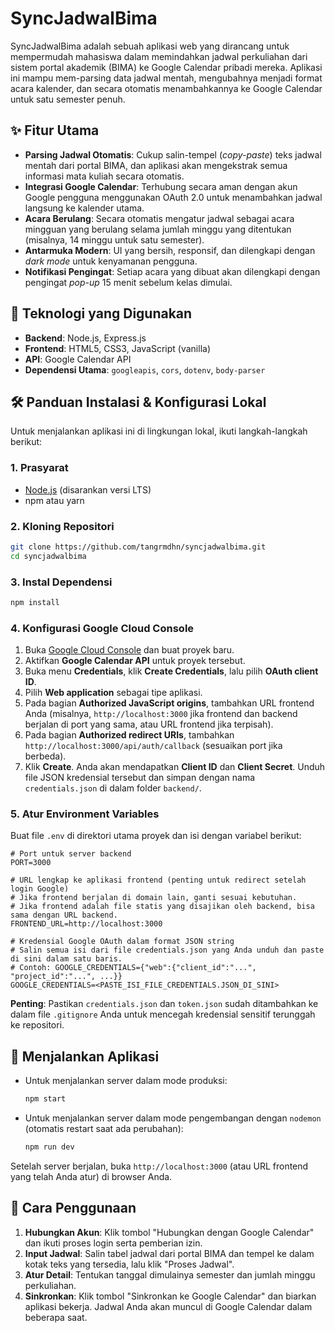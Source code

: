 # SyncJadwalBima

SyncJadwalBima adalah sebuah aplikasi web yang dirancang untuk mempermudah mahasiswa dalam memindahkan jadwal perkuliahan dari sistem portal akademik (BIMA) ke Google Calendar pribadi mereka. Aplikasi ini mampu mem-parsing data jadwal mentah, mengubahnya menjadi format acara kalender, dan secara otomatis menambahkannya ke Google Calendar untuk satu semester penuh.

## ✨ Fitur Utama

  - **Parsing Jadwal Otomatis**: Cukup salin-tempel (*copy-paste*) teks jadwal mentah dari portal BIMA, dan aplikasi akan mengekstrak semua informasi mata kuliah secara otomatis.
  - **Integrasi Google Calendar**: Terhubung secara aman dengan akun Google pengguna menggunakan OAuth 2.0 untuk menambahkan jadwal langsung ke kalender utama.
  - **Acara Berulang**: Secara otomatis mengatur jadwal sebagai acara mingguan yang berulang selama jumlah minggu yang ditentukan (misalnya, 14 minggu untuk satu semester).
  - **Antarmuka Modern**: UI yang bersih, responsif, dan dilengkapi dengan *dark mode* untuk kenyamanan pengguna.
  - **Notifikasi Pengingat**: Setiap acara yang dibuat akan dilengkapi dengan pengingat *pop-up* 15 menit sebelum kelas dimulai.

## 🚀 Teknologi yang Digunakan

  - **Backend**: Node.js, Express.js
  - **Frontend**: HTML5, CSS3, JavaScript (vanilla)
  - **API**: Google Calendar API
  - **Dependensi Utama**: `googleapis`, `cors`, `dotenv`, `body-parser`

## 🛠️ Panduan Instalasi & Konfigurasi Lokal

Untuk menjalankan aplikasi ini di lingkungan lokal, ikuti langkah-langkah berikut:

### 1\. Prasyarat

  - [Node.js](https://nodejs.org/en/) (disarankan versi LTS)
  - npm atau yarn

### 2\. Kloning Repositori

```bash
git clone https://github.com/tangrmdhn/syncjadwalbima.git
cd syncjadwalbima
```

### 3\. Instal Dependensi

```bash
npm install
```

### 4\. Konfigurasi Google Cloud Console

1.  Buka [Google Cloud Console](https://console.cloud.google.com/) dan buat proyek baru.
2.  Aktifkan **Google Calendar API** untuk proyek tersebut.
3.  Buka menu **Credentials**, klik **Create Credentials**, lalu pilih **OAuth client ID**.
4.  Pilih **Web application** sebagai tipe aplikasi.
5.  Pada bagian **Authorized JavaScript origins**, tambahkan URL frontend Anda (misalnya, `http://localhost:3000` jika frontend dan backend berjalan di port yang sama, atau URL frontend jika terpisah).
6.  Pada bagian **Authorized redirect URIs**, tambahkan `http://localhost:3000/api/auth/callback` (sesuaikan port jika berbeda).
7.  Klik **Create**. Anda akan mendapatkan **Client ID** dan **Client Secret**. Unduh file JSON kredensial tersebut dan simpan dengan nama `credentials.json` di dalam folder `backend/`.

### 5\. Atur Environment Variables

Buat file `.env` di direktori utama proyek dan isi dengan variabel berikut:

```env
# Port untuk server backend
PORT=3000

# URL lengkap ke aplikasi frontend (penting untuk redirect setelah login Google)
# Jika frontend berjalan di domain lain, ganti sesuai kebutuhan.
# Jika frontend adalah file statis yang disajikan oleh backend, bisa sama dengan URL backend.
FRONTEND_URL=http://localhost:3000

# Kredensial Google OAuth dalam format JSON string
# Salin semua isi dari file credentials.json yang Anda unduh dan paste di sini dalam satu baris.
# Contoh: GOOGLE_CREDENTIALS={"web":{"client_id":"...", "project_id":"...", ...}}
GOOGLE_CREDENTIALS=<PASTE_ISI_FILE_CREDENTIALS.JSON_DI_SINI>
```

**Penting**: Pastikan `credentials.json` dan `token.json` sudah ditambahkan ke dalam file `.gitignore` Anda untuk mencegah kredensial sensitif terunggah ke repositori.

## 🏃 Menjalankan Aplikasi

  - Untuk menjalankan server dalam mode produksi:
    ```bash
    npm start
    ```
  - Untuk menjalankan server dalam mode pengembangan dengan `nodemon` (otomatis restart saat ada perubahan):
    ```bash
    npm run dev
    ```

Setelah server berjalan, buka `http://localhost:3000` (atau URL frontend yang telah Anda atur) di browser Anda.

## 📝 Cara Penggunaan

1.  **Hubungkan Akun**: Klik tombol "Hubungkan dengan Google Calendar" dan ikuti proses login serta pemberian izin.
2.  **Input Jadwal**: Salin tabel jadwal dari portal BIMA dan tempel ke dalam kotak teks yang tersedia, lalu klik "Proses Jadwal".
3.  **Atur Detail**: Tentukan tanggal dimulainya semester dan jumlah minggu perkuliahan.
4.  **Sinkronkan**: Klik tombol "Sinkronkan ke Google Calendar" dan biarkan aplikasi bekerja. Jadwal Anda akan muncul di Google Calendar dalam beberapa saat.
